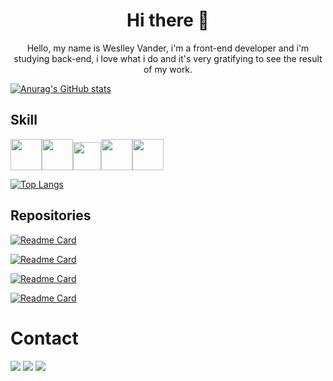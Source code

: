 <h1 align="center">Hi there 👋</h1> 

<p align="center">Hello, my name is Weslley Vander, i'm a front-end developer and i'm studying back-end, i love what i do and it's very gratifying to see the result of my work.</p>

[![Anurag's GitHub stats](https://github-readme-stats.vercel.app/api?username=weslleyg2&show_icons=true&theme=gruvbox)](https://github.com/anuraghazra/github-readme-stats)
## Skill

<img src="https://cdn.jsdelivr.net/gh/devicons/devicon/icons/html5/html5-original-wordmark.svg" width="50px" height="50px"/><img src="https://cdn.jsdelivr.net/gh/devicons/devicon/icons/css3/css3-original-wordmark.svg" width="50px" height="50px"/><img src="https://cdn.jsdelivr.net/gh/devicons/devicon/icons/git/git-original.svg" width="45px" height="45px"/><img src="https://cdn.jsdelivr.net/gh/devicons/devicon/icons/github/github-original.svg" width="50px" height="50px"/><img src="https://cdn.jsdelivr.net/gh/devicons/devicon/icons/javascript/javascript-original.svg" width="50px" height="50px"/>


[![Top Langs](https://github-readme-stats.vercel.app/api/top-langs/?username=weslleyg2&layout=compact&theme=gruvbox)](https://github.com/anuraghazra/github-readme-stats)

## Repositories

[![Readme Card](https://github-readme-stats.vercel.app/api/pin/?username=weslleyg2&repo=responsive-project&true&theme=gruvbox)](https://github.com/anuraghazra/github-readme-stats)

[![Readme Card](https://github-readme-stats.vercel.app/api/pin/?username=weslleyg2&repo=calc-imc&true&theme=gruvbox)](https://github.com/anuraghazra/github-readme-stats)

[![Readme Card](https://github-readme-stats.vercel.app/api/pin/?username=weslleyg2&repo=calculator&true&theme=gruvbox)](https://github.com/anuraghazra/github-readme-stats)

[![Readme Card](https://github-readme-stats.vercel.app/api/pin/?username=weslleyg2&repo=strata-project&true&theme=gruvbox)](https://github.com/anuraghazra/github-readme-stats)

# Contact
<div>
<a href="https://instagram.com/weslleyvander" target="_blank"><img src="https://img.shields.io/badge/-Instagram-%23E4405F?style=for-the-badge&logo=instagram&logoColor=white" target="_blank"></a>
<a href = "mailto:weslleyvander2009@gmail.com"><img src="https://img.shields.io/badge/Gmail-D14836?style=for-the-badge&logo=gmail&logoColor=white" target="_blank"></a>
<a href="https://www.linkedin.com/in/weslley-vander-6a579392/" target="_blank"><img src="https://img.shields.io/badge/-LinkedIn-%230077B5?style=for-the-badge&logo=linkedin&logoColor=white" target="_blank"></a>   
</div>
